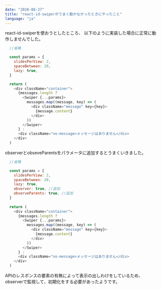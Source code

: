 ```yaml
---
date: "2020-08-27"
title: "react-id-swiperがうまく動かなかったときにやったこと"
language: "ja"
---
```


react-id-swiperを使おうとしたところ、
以下のように実装した場合に正常に動作しませんでした。

```javascript
  //省略

  const params = {
    slidesPerView: 2,
    spaceBetween: 20,
    lazy: true,
  }

  return (
    <div className="container">
      {messages.length ? 
        <Swiper {...params}>
          messages.map((message, key) => (
            <div className="message" key={key}>
              {message.content}
            </div>
          ))
        </Swiper>
      } : 
      <div className="no-message>メッセージはありません</div>
    </div>
  )
```

observerとobseveParentsをパラメータに追加するとうまくいきました。  

```javascript
  //省略

  const params = {
    slidesPerView: 2,
    spaceBetween: 20,
    lazy: true,
    observer: true, //追加
    observeParents: true, //追加
  }
  
  return (
    <div className="container">
      {messages.length ? 
        <Swiper {...params}>
          messages.map((message, key) => (
            <div className="message" key={key}>
              {message.content}
            </div>
          ))
        </Swiper>
      } : 
      <div className="no-message>メッセージはありません</div>
    </div>
  )
```

APIのレスポンスの要素の有無によって表示の出しわけをしているため、  
observerで監視して、初期化をする必要があったようです。